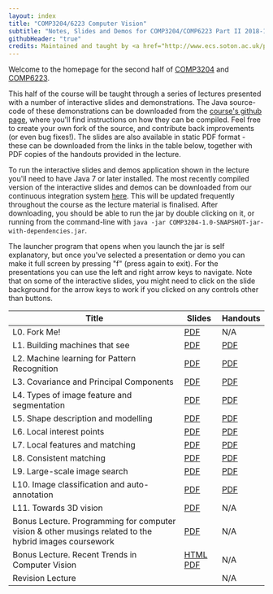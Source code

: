 ```yaml
---
layout: index
title: "COMP3204/6223 Computer Vision"
subtitle: "Notes, Slides and Demos for COMP3204/COMP6223 Part II 2018-19"
githubHeader: "true"
credits: Maintained and taught by <a href="http://www.ecs.soton.ac.uk/people/jsh2">Dr Jonathon Hare</a> (<a href="https://github.com/jonhare">jonhare</a>)
---
```


Welcome to the homepage for the second half of [COMP3204](https://secure.ecs.soton.ac.uk/module/COMP3204) and [COMP6223](https://secure.ecs.soton.ac.uk/module/COMP6223).

This half of the course will be taught through a series of lectures presented with a number of interactive slides and demonstrations. The Java source-code of these demonstrations can be downloaded from the [course's github page](http://github.com/jonhare/COMP3204), where you'll find instructions on how they can be compiled. Feel free to create your own fork of the source, and contribute back improvements (or even bug fixes!). The slides are also available in static PDF format - these can be downloaded from the links in the table below, together with PDF copies of the handouts provided in the lecture.

To run the interactive slides and demos application shown in the lecture you'll need to have Java 7 or later installed. The most recently compiled version of the interactive slides and demos can be downloaded from our continuous integration system [here](http://jenkins.ecs.soton.ac.uk/job/COMP3204/lastSuccessfulBuild/artifact/app/target/COMP3204-1.0-SNAPSHOT-jar-with-dependencies.jar). This will be updated frequently throughout the course as the lecture material is finalised. After downloading, you should be able to run the jar by double clicking on it, or running from the command-line with `java -jar COMP3204-1.0-SNAPSHOT-jar-with-dependencies.jar`. 

The launcher program that opens when you launch the jar is self explanatory, but once you've selected a presentation or demo you can make it full screen by pressing "f" (press again to exit). For the presentations you can use the left and right arrow keys to navigate. Note that on some of the interactive slides, you might need to click on the slide background for the arrow keys to work if you clicked on any controls other than buttons.

Title        | Slides                             | Handouts
------------ | ---------------------------------- | ---------
L0. Fork Me! | [PDF](./lectures/pdf/L0-forkme.pdf) | N/A
L1. Building machines that see | [PDF](./lectures/pdf/L1-machines-that-see.pdf) | [PDF](./handouts/pdf/L1-machines-that-see.pdf)
L2. Machine learning for Pattern Recognition | [PDF](./lectures/pdf/L2-machine-learning.pdf) | [PDF](./handouts/pdf/L2-machine-learning.pdf)
L3. Covariance and Principal Components | [PDF](./lectures/pdf/L3-covariance.pdf) | [PDF](./handouts/pdf/L3-covariance.pdf)
L4. Types of image feature and segmentation | [PDF](./lectures/pdf/L4-imagefeatures.pdf) | [PDF](./handouts/pdf/L4-imagefeatures.pdf)
L5. Shape description and modelling | [PDF](./lectures/pdf/L5-shapedescription.pdf) | [PDF](./handouts/pdf/L5-shapedescription.pdf)
L6. Local interest points | [PDF](./lectures/pdf/L6-interestpoints.pdf) | [PDF](./handouts/pdf/L6-interestpoints.pdf)
L7. Local features and matching | [PDF](./lectures/pdf/L7-matching.pdf) | [PDF](./handouts/pdf/L7-matching.pdf)
L8. Consistent matching | [PDF](./lectures/pdf/L8-consistency.pdf) | [PDF](./handouts/pdf/L8-consistency.pdf)
L9. Large-scale image search | [PDF](./lectures/pdf/L9-imagesearch.pdf) | [PDF](./handouts/pdf/L9-imagesearch.pdf)
L10. Image classification and auto-annotation | [PDF](./lectures/pdf/L10-classification.pdf) | [PDF](./handouts/pdf/L10-classification.pdf)
L11. Towards 3D vision | [PDF](./lectures/pdf/L11-towards3d.pdf) | N/A |
Bonus Lecture. Programming for computer vision & other musings related to the hybrid images coursework | [PDF](./lectures/pdf/ConvCodingTutorial.pdf) | N/A |
Bonus Lecture. Recent Trends in Computer Vision | [HTML](./lectures/VisionRetrospective/index.html) [PDF](./lectures/pdf/VisionRetrospective.pdf) | N/A |
Revision Lecture | <!--- [PDF](./lectures/pdf/Revision.pdf) --> | N/A |

